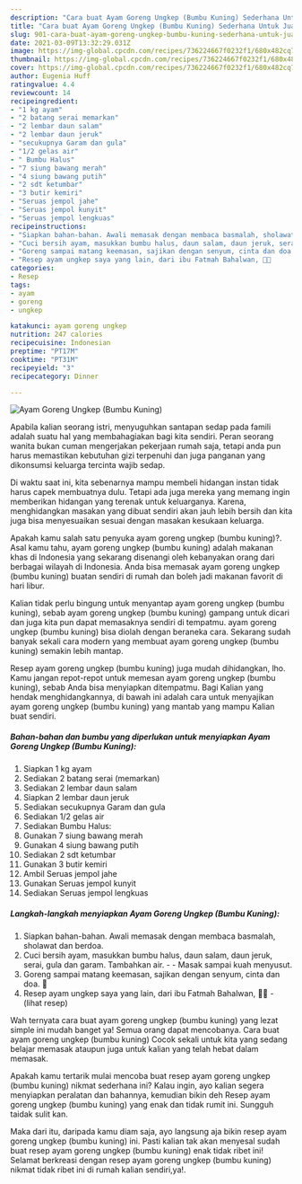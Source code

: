 ```yaml
---
description: "Cara buat Ayam Goreng Ungkep (Bumbu Kuning) Sederhana Untuk Jualan"
title: "Cara buat Ayam Goreng Ungkep (Bumbu Kuning) Sederhana Untuk Jualan"
slug: 901-cara-buat-ayam-goreng-ungkep-bumbu-kuning-sederhana-untuk-jualan
date: 2021-03-09T13:32:29.031Z
image: https://img-global.cpcdn.com/recipes/736224667f0232f1/680x482cq70/ayam-goreng-ungkep-bumbu-kuning-foto-resep-utama.jpg
thumbnail: https://img-global.cpcdn.com/recipes/736224667f0232f1/680x482cq70/ayam-goreng-ungkep-bumbu-kuning-foto-resep-utama.jpg
cover: https://img-global.cpcdn.com/recipes/736224667f0232f1/680x482cq70/ayam-goreng-ungkep-bumbu-kuning-foto-resep-utama.jpg
author: Eugenia Huff
ratingvalue: 4.4
reviewcount: 14
recipeingredient:
- "1 kg ayam"
- "2 batang serai memarkan"
- "2 lembar daun salam"
- "2 lembar daun jeruk"
- "secukupnya Garam dan gula"
- "1/2 gelas air"
- " Bumbu Halus"
- "7 siung bawang merah"
- "4 siung bawang putih"
- "2 sdt ketumbar"
- "3 butir kemiri"
- "Seruas jempol jahe"
- "Seruas jempol kunyit"
- "Seruas jempol lengkuas"
recipeinstructions:
- "Siapkan bahan-bahan. Awali memasak dengan membaca basmalah, sholawat dan berdoa."
- "Cuci bersih ayam, masukkan bumbu halus, daun salam, daun jeruk, serai, gula dan garam. Tambahkan air.   Masak sampai kuah menyusut."
- "Goreng sampai matang keemasan, sajikan dengan senyum, cinta dan doa. 🖤"
- "Resep ayam ungkep saya yang lain, dari ibu Fatmah Bahalwan, 🖤🥰           (lihat resep)"
categories:
- Resep
tags:
- ayam
- goreng
- ungkep

katakunci: ayam goreng ungkep 
nutrition: 247 calories
recipecuisine: Indonesian
preptime: "PT17M"
cooktime: "PT31M"
recipeyield: "3"
recipecategory: Dinner

---
```



![Ayam Goreng Ungkep (Bumbu Kuning)](https://img-global.cpcdn.com/recipes/736224667f0232f1/680x482cq70/ayam-goreng-ungkep-bumbu-kuning-foto-resep-utama.jpg)

Apabila kalian seorang istri, menyuguhkan santapan sedap pada famili adalah suatu hal yang membahagiakan bagi kita sendiri. Peran seorang  wanita bukan cuman mengerjakan pekerjaan rumah saja, tetapi anda pun harus memastikan kebutuhan gizi terpenuhi dan juga panganan yang dikonsumsi keluarga tercinta wajib sedap.

Di waktu  saat ini, kita sebenarnya mampu membeli hidangan instan tidak harus capek membuatnya dulu. Tetapi ada juga mereka yang memang ingin memberikan hidangan yang terenak untuk keluarganya. Karena, menghidangkan masakan yang dibuat sendiri akan jauh lebih bersih dan kita juga bisa menyesuaikan sesuai dengan masakan kesukaan keluarga. 



Apakah kamu salah satu penyuka ayam goreng ungkep (bumbu kuning)?. Asal kamu tahu, ayam goreng ungkep (bumbu kuning) adalah makanan khas di Indonesia yang sekarang disenangi oleh kebanyakan orang dari berbagai wilayah di Indonesia. Anda bisa memasak ayam goreng ungkep (bumbu kuning) buatan sendiri di rumah dan boleh jadi makanan favorit di hari libur.

Kalian tidak perlu bingung untuk menyantap ayam goreng ungkep (bumbu kuning), sebab ayam goreng ungkep (bumbu kuning) gampang untuk dicari dan juga kita pun dapat memasaknya sendiri di tempatmu. ayam goreng ungkep (bumbu kuning) bisa diolah dengan beraneka cara. Sekarang sudah banyak sekali cara modern yang membuat ayam goreng ungkep (bumbu kuning) semakin lebih mantap.

Resep ayam goreng ungkep (bumbu kuning) juga mudah dihidangkan, lho. Kamu jangan repot-repot untuk memesan ayam goreng ungkep (bumbu kuning), sebab Anda bisa menyiapkan ditempatmu. Bagi Kalian yang hendak menghidangkannya, di bawah ini adalah cara untuk menyajikan ayam goreng ungkep (bumbu kuning) yang mantab yang mampu Kalian buat sendiri.

<!--inarticleads1-->

##### Bahan-bahan dan bumbu yang diperlukan untuk menyiapkan Ayam Goreng Ungkep (Bumbu Kuning):

1. Siapkan 1 kg ayam
1. Sediakan 2 batang serai (memarkan)
1. Sediakan 2 lembar daun salam
1. Siapkan 2 lembar daun jeruk
1. Sediakan secukupnya Garam dan gula
1. Sediakan 1/2 gelas air
1. Sediakan  Bumbu Halus:
1. Gunakan 7 siung bawang merah
1. Gunakan 4 siung bawang putih
1. Sediakan 2 sdt ketumbar
1. Gunakan 3 butir kemiri
1. Ambil Seruas jempol jahe
1. Gunakan Seruas jempol kunyit
1. Sediakan Seruas jempol lengkuas




<!--inarticleads2-->

##### Langkah-langkah menyiapkan Ayam Goreng Ungkep (Bumbu Kuning):

1. Siapkan bahan-bahan. Awali memasak dengan membaca basmalah, sholawat dan berdoa.
1. Cuci bersih ayam, masukkan bumbu halus, daun salam, daun jeruk, serai, gula dan garam. Tambahkan air.  -  - Masak sampai kuah menyusut.
1. Goreng sampai matang keemasan, sajikan dengan senyum, cinta dan doa. 🖤
1. Resep ayam ungkep saya yang lain, dari ibu Fatmah Bahalwan, 🖤🥰 -           (lihat resep)




Wah ternyata cara buat ayam goreng ungkep (bumbu kuning) yang lezat simple ini mudah banget ya! Semua orang dapat mencobanya. Cara buat ayam goreng ungkep (bumbu kuning) Cocok sekali untuk kita yang sedang belajar memasak ataupun juga untuk kalian yang telah hebat dalam memasak.

Apakah kamu tertarik mulai mencoba buat resep ayam goreng ungkep (bumbu kuning) nikmat sederhana ini? Kalau ingin, ayo kalian segera menyiapkan peralatan dan bahannya, kemudian bikin deh Resep ayam goreng ungkep (bumbu kuning) yang enak dan tidak rumit ini. Sungguh taidak sulit kan. 

Maka dari itu, daripada kamu diam saja, ayo langsung aja bikin resep ayam goreng ungkep (bumbu kuning) ini. Pasti kalian tak akan menyesal sudah buat resep ayam goreng ungkep (bumbu kuning) enak tidak ribet ini! Selamat berkreasi dengan resep ayam goreng ungkep (bumbu kuning) nikmat tidak ribet ini di rumah kalian sendiri,ya!.

